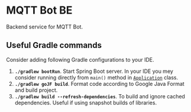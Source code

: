 # MQTT Bot BE

Backend service for MQTT Bot.

## Useful Gradle commands

Consider adding following Gradle configurations to your IDE.

1. **`./gradlew bootRun`**. Start Spring Boot server. In your IDE you mey consider running directly from `main()` method
   in [`Application`][Application.java] class.
2. **`./gradlew goJF build`**. Format code according to Google Java Format and build project.
3. **`./gradlew build --refresh-dependencies`**. To build and ignore cached dependencies. Useful if using snapshot
   builds of libraries.

[Application.java]: ./src/main/java/io/github/malczuuu/mqttbot/Application.java
